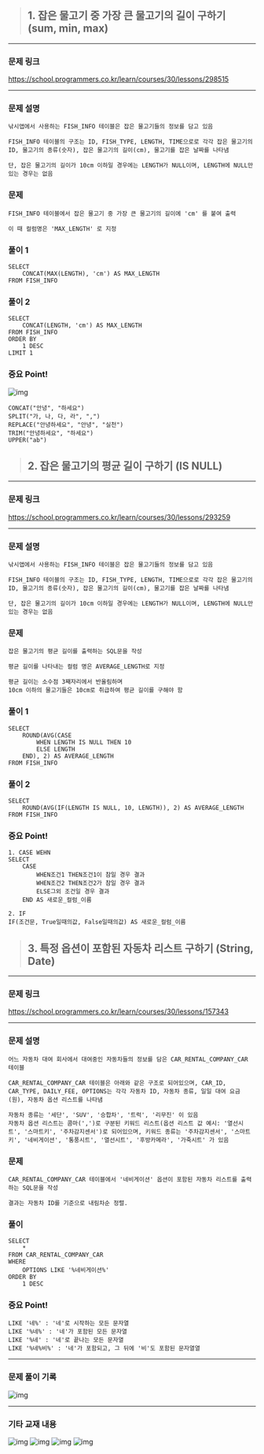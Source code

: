 > ## 1. 잡은 물고기 중 가장 큰 물고기의 길이 구하기 (sum, min, max)
---

### 문제 링크
https://school.programmers.co.kr/learn/courses/30/lessons/298515

---

### 문제 설명

```
낚시앱에서 사용하는 FISH_INFO 테이블은 잡은 물고기들의 정보를 담고 있음 

FISH_INFO 테이블의 구조는 ID, FISH_TYPE, LENGTH, TIME으로로 각각 잡은 물고기의 ID, 물고기의 종류(숫자), 잡은 물고기의 길이(cm), 물고기를 잡은 날짜를 나타냄

단, 잡은 물고기의 길이가 10cm 이하일 경우에는 LENGTH가 NULL이며, LENGTH에 NULL만 있는 경우는 없음
```


### 문제

```
FISH_INFO 테이블에서 잡은 물고기 중 가장 큰 물고기의 길이에 'cm' 를 붙여 출력

이 때 컬럼명은 'MAX_LENGTH' 로 지정
```

### 풀이 1

```
SELECT
    CONCAT(MAX(LENGTH), 'cm') AS MAX_LENGTH
FROM FISH_INFO
```

### 풀이 2

```
SELECT
    CONCAT(LENGTH, 'cm') AS MAX_LENGTH
FROM FISH_INFO
ORDER BY
    1 DESC
LIMIT 1
```

### 중요 Point!

![img](../img/image.png)
```
CONCAT("안녕", "하세요")
SPLIT("가, 나, 다, 라", ",")
REPLACE("안녕하세요", "안녕", "실천")
TRIM("안녕하세요", "하세요")
UPPER("ab")
```

> ## 2. 잡은 물고기의 평균 길이 구하기 (IS NULL)
---

### 문제 링크
https://school.programmers.co.kr/learn/courses/30/lessons/293259

---

### 문제 설명

```
낚시앱에서 사용하는 FISH_INFO 테이블은 잡은 물고기들의 정보를 담고 있음 

FISH_INFO 테이블의 구조는 ID, FISH_TYPE, LENGTH, TIME으로로 각각 잡은 물고기의 ID, 물고기의 종류(숫자), 잡은 물고기의 길이(cm), 물고기를 잡은 날짜를 나타냄

단, 잡은 물고기의 길이가 10cm 이하일 경우에는 LENGTH가 NULL이며, LENGTH에 NULL만 있는 경우는 없음
```

### 문제

```
잡은 물고기의 평균 길이를 출력하는 SQL문을 작성

평균 길이를 나타내는 컬럼 명은 AVERAGE_LENGTH로 지정

평균 길이는 소수점 3째자리에서 반올림하며
10cm 이하의 물고기들은 10cm로 취급하여 평균 길이를 구해야 함
```

### 풀이 1

```
SELECT
    ROUND(AVG(CASE
        WHEN LENGTH IS NULL THEN 10
        ELSE LENGTH
    END), 2) AS AVERAGE_LENGTH
FROM FISH_INFO
```
### 풀이 2

```
SELECT
    ROUND(AVG(IF(LENGTH IS NULL, 10, LENGTH)), 2) AS AVERAGE_LENGTH
FROM FISH_INFO
```

### 중요 Point!

```
1. CASE WEHN
SELECT
    CASE
        WHEN조건1 THEN조건1이 참일 경우 결과
        WHEN조건2 THEN조건2가 참일 경우 결과
        ELSE그외 조건일 경우 결과
    END AS 새로운_컬럼_이름

2. IF
IF(조건문, True일때의값, False일때의값) AS 새로운_컬럼_이름
```

> ## 3. 특정 옵션이 포함된 자동차 리스트 구하기 (String, Date)
---

### 문제 링크
https://school.programmers.co.kr/learn/courses/30/lessons/157343

---

### 문제 설명

```
어느 자동차 대여 회사에서 대여중인 자동차들의 정보를 담은 CAR_RENTAL_COMPANY_CAR 테이블

CAR_RENTAL_COMPANY_CAR 테이블은 아래와 같은 구조로 되어있으며, CAR_ID, CAR_TYPE, DAILY_FEE, OPTIONS는 각각 자동차 ID, 자동차 종류, 일일 대여 요금(원), 자동차 옵션 리스트를 나타냄

자동차 종류는 '세단', 'SUV', '승합차', '트럭', '리무진' 이 있음
자동차 옵션 리스트는 콤마(',')로 구분된 키워드 리스트(옵션 리스트 값 예시: '열선시트', '스마트키', '주차감지센서')로 되어있으며, 키워드 종류는 '주차감지센서', '스마트키', '네비게이션', '통풍시트', '열선시트', '후방카메라', '가죽시트' 가 있음
```


### 문제

```
CAR_RENTAL_COMPANY_CAR 테이블에서 '네비게이션' 옵션이 포함된 자동차 리스트를 출력하는 SQL문을 작성

결과는 자동차 ID를 기준으로 내림차순 정렬.
```

### 풀이

```
SELECT
    *
FROM CAR_RENTAL_COMPANY_CAR
WHERE
    OPTIONS LIKE '%네비게이션%'
ORDER BY
    1 DESC
```

### 중요 Point!

```
LIKE '네%' : '네'로 시작하는 모든 문자열 
LIKE '%네%' : '네'가 포함된 모든 문자열
LIKE '%네' : '네'로 끝나는 모든 문자열
LIKE '%네%비%' : '네'가 포함되고, 그 뒤에 '비'도 포함된 문자열열
```

---

### 문제 풀이 기록

![img](../img/image-4.png)

---

### 기타 교재 내용

![img](../img/image-5.png)
![img](../img/image-1.png)
![img](../img/image-2.png)
![img](../img/image-3.png)